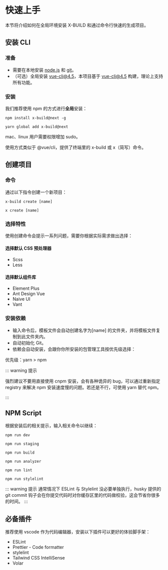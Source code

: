 # 快速上手

本节将介绍如何在全局环境安装 X-BUILD 和通过命令行快速的生成项目。

## 安装 CLI

### 准备

- 需要在本地安装 [node.js](https://nodejs.org/en/) 和 [git](https://git-scm.com/)。
- （可选）全局安装 vue-cli@4.5，本项目基于 vue-cli@4.5 构建，理论上支持所有功能。

### 安装

我们推荐使用 npm 的方式进行**全局**安装：

<CodeGroup>
  <CodeGroupItem title="npm">

```bash:no-line-numbers
npm install x-build@next -g
```

  </CodeGroupItem>
  <CodeGroupItem title="yarn">

```bash:no-line-numbers
yarn global add x-build@next
```

  </CodeGroupItem>
</CodeGroup>

mac、linux 用户需要权限增加 sudo。

使用方式类似于 @vue/cli，提供了终端里的 x-build 或 x（简写）命令。

## 创建项目

### 命令

通过以下指令创建一个新项目：

<CodeGroup>
  <CodeGroupItem title="命令">

```bash:no-line-numbers
x-build create [name]
```

  </CodeGroupItem>
  <CodeGroupItem title="缩写">

```bash:no-line-numbers
x create [name]
```

  </CodeGroupItem>
</CodeGroup>

### 选择特性

使用创建命令会提示一系列问题，需要你根据实际需求做出选择：

#### 选择默认 CSS 预处理器

- Scss
- Less

#### 选择默认组件库

- Element Plus
- Ant Design Vue
- Naive UI
- Vant

### 安装依赖

- 输入命令后，模板文件会自动创建名字为[name] 的文件夹，并将模板文件复制到此文件夹内。
- 自动初始化 Git。
- 依赖会自动安装，会跟你你所安装的包管理工具按优先级选择：

优先级：yarn > npm

::: warning 提示

强烈建议不要用直接使用 cnpm 安装，会有各种诡异的 bug，可以通过重新指定 registry 来解决 npm 安装速度慢的问题。若还是不行，可使用 yarn 替代 npm。

:::

## NPM Script

根据安装后的相关提示，输入相关命令以继续：

<CodeGroup>
  <CodeGroupItem title="开发环境">

```bash:no-line-numbers
npm run dev
```

  </CodeGroupItem>
  <CodeGroupItem title="预生产环境">

```bash:no-line-numbers
npm run staging
```

  </CodeGroupItem>
  <CodeGroupItem title="正式环境">

```bash:no-line-numbers
npm run build
```

  </CodeGroupItem>
  <CodeGroupItem title="包分析工具">

```bash:no-line-numbers
npm run analyzer
```

  </CodeGroupItem>
  <CodeGroupItem title="ESLint">

```bash:no-line-numbers
npm run lint
```

  </CodeGroupItem>
  <CodeGroupItem title="Stylelint">

```bash:no-line-numbers
npm run stylelint
```

  </CodeGroupItem>
</CodeGroup>

::: warning 提示
通常情况下 ESLint 与 Stylelint 没必要单独执行，husky 提供的 git commit 钩子会在你提交代码时对你缓存区里的代码做校验，这会节省你很多的时间。
:::

## 必备插件

推荐使用 vscode 作为代码编辑器，安装以下插件可以更好的体验脚手架：

- ESLint
- Prettier - Code formatter
- stylelint
- Tailwind CSS IntelliSense
- Volar
